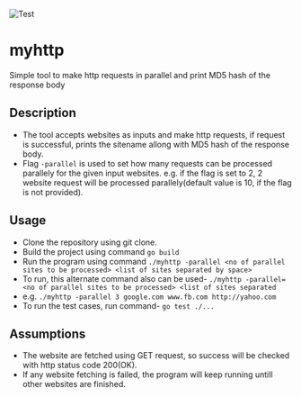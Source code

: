 ![Test](https://github.com/ganeshdipdumbare/myhttp/workflows/Test/badge.svg)

# myhttp

Simple tool to make http requests in parallel and print MD5 hash of the response body

## Description

- The tool accepts websites as inputs and make http requests, if request is successful, prints the
   sitename allong with MD5 hash of the response body.
- Flag ```-parallel``` is used to set how many requests can be processed parallely for the given input websites.
   e.g. if the flag is set to 2, 2 website request will be processed parallely(default value is 10, if the flag is not provided).

## Usage

- Clone the repository using git clone.
- Build the project using command ```go build```
- Run the program using command ```./myhttp -parallel <no of parallel sites to be processed> <list of sites separated by space>```
- To run, this alternate command also can be used- ```./myhttp -parallel=<no of parallel sites to be processed> <list of sites separated```
- e.g. ```./myhttp -parallel 3 google.com www.fb.com http://yahoo.com```
- To run the test cases, run command- ```go test ./...```

## Assumptions

- The website are fetched using GET request, so success will be checked with http status code 200(OK).
- If any website fetching is failed, the program will keep running untill other websites are finished.




